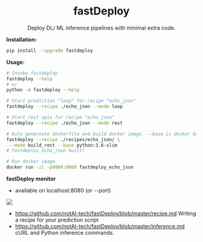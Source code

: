 <p align="center">
    <h1 align="center">fastDeploy</h1>
    <p align="center">Deploy DL/ ML inference pipelines with minimal extra code.</p>
</p>

**Installation:** 
```bash
pip install --upgrade fastdeploy
```

**Usage:**
```bash
# Invoke fastdeploy 
fastdeploy --help
# or
python -m fastdeploy --help

# Start prediction "loop" for recipe "echo_json"
fastdeploy --recipe ./echo_json --mode loop

# Start rest apis for recipe "echo_json"
fastdeploy --recipe ./echo_json --mode rest

# Auto genereate dockerfile and build docker image. --base is docker base
fastdeploy --recipe ./recipes/echo_json/ \
 --mode build_rest --base python:3.6-slim
# fastdeploy_echo_json built!

# Run docker image
docker run -it -p8080:8080 fastdeploy_echo_json

```

**fastDeploy monitor**
- available on localhost:8080 (or --port)

![](https://raw.githubusercontent.com/notAI-tech/fastDeploy/master/fastDeploy_monitor_logo.png)


- https://github.com/notAI-tech/fastDeploy/blob/master/recipe.md Writing a recipe for your prediction script
- https://github.com/notAI-tech/fastDeploy/blob/master/inference.md cURL and Python inference commands.

